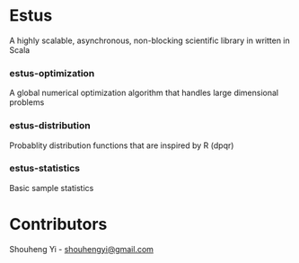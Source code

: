 # Estus
A highly scalable, asynchronous, non-blocking scientific library in written in Scala

### estus-optimization
A global numerical optimization algorithm that handles large dimensional problems

### estus-distribution
Probablity distribution functions that are inspired by R (dpqr)

### estus-statistics
Basic sample statistics

# Contributors
Shouheng Yi - shouhengyi@gmail.com
